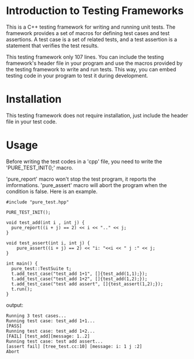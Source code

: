 # Introduction to Testing Frameworks
This is a C++ testing framework for writing and running unit tests. The framework provides a set of macros for defining test cases and test assertions. A test case is a set of related tests, and a test assertion is a statement that verifies the test results.

This testing framework only 107 lines.
You can include the testing framework's header file in your program and use the macros provided by the testing framework to write and run tests. This way, you can embed testing code in your program to test it during development.

# Installation
This testing framework does not require installation, just include the header file in your test code.

# Usage
Before writing the test codes in a 'cpp' file, you need to write the 'PURE_TEST_INIT();' macro.


 'pure_report' macro  won't stop the test program, it reports the imformations.
'pure_assert' macro will abort the program when the condition is false. Here is an example.
```
#include "pure_test.hpp"

PURE_TEST_INIT();

void test_add(int i , int j) {
  pure_report((i + j) == 2) << i << ".." << j;
}

void test_assert(int i, int j) {
    pure_assert((i + j) == 2) << "i: "<<i << " j :" << j;
}

int main() {
  pure_test::TestSuite t;
  t.add_test_case("test_add 1+1", []{test_add(1,1);});
  t.add_test_case("test_add 1+2", []{test_add(1,2);});
  t.add_test_case("test add assert", []{test_assert(1,2);});
  t.run();
}
```
output:
```
Running 3 test cases...
Running test case: test_add 1+1...
[PASS] 
Running test case: test_add 1+2...
[FAIL] [test_add][message: 1..2]
Running test case: test add assert...
[assert fail] [tree_test.cc:10] [message: i: 1 j :2]
Abort
```

